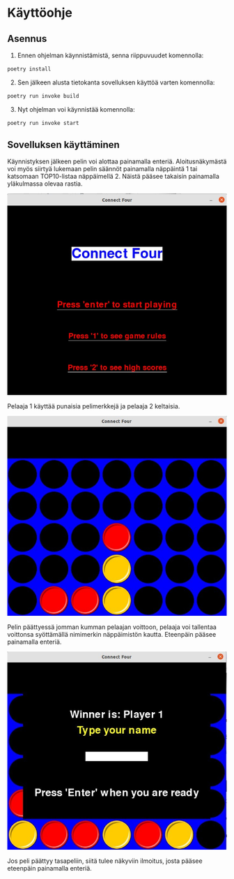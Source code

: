 # Käyttöohje

## Asennus

1. Ennen ohjelman käynnistämistä, senna riippuvuudet komennolla:

```bash
poetry install
```
2. Sen jälkeen alusta tietokanta sovelluksen käyttöä varten komennolla:

```bash
poetry run invoke build
```

3. Nyt ohjelman voi käynnistää komennolla:

```bash
poetry run invoke start
```


## Sovelluksen käyttäminen

Käynnistyksen jälkeen pelin voi alottaa painamalla enteriä. Aloitusnäkymästä voi myös siirtyä lukemaan pelin säännöt painamalla näppäintä 1 tai katsomaan TOP10-listaa näppäimellä 2. Näistä pääsee takaisin painamalla yläkulmassa olevaa rastia.

![plot](./connect_four_start.jpg)

Pelaaja 1 käyttää punaisia pelimerkkejä ja pelaaja 2 keltaisia. 

![plot](./connect_four.jpg)

Pelin päättyessä jomman kumman pelaajan voittoon, pelaaja voi tallentaa voittonsa syöttämällä nimimerkin näppäimistön kautta. Eteenpäin pääsee painamalla enteriä.

![plot](./connect_four_win.jpg)

Jos peli päättyy tasapeliin, siitä tulee näkyviin ilmoitus, josta pääsee eteenpäin painamalla enteriä.
